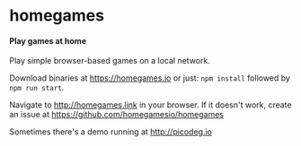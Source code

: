 # homegames
#### Play games at home

Play simple browser-based games on a local network. 

Download binaries at https://homegames.io or just:
`npm install` followed by `npm run start`.

Navigate to http://homegames.link in your browser. If it doesn't work, create an issue at https://github.com/homegamesio/homegames

Sometimes there's a demo running at http://picodeg.io
